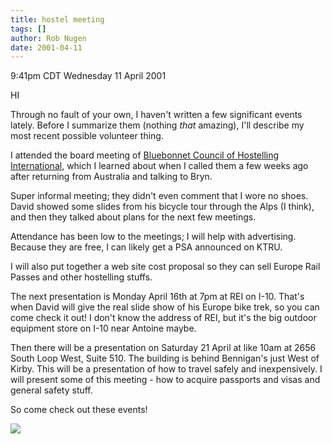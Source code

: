 ```yaml
---
title: hostel meeting
tags: []
author: Rob Nugen
date: 2001-04-11
---
```


<title>My first tentative step into hostelling</title>
<p class=date>9:41pm CDT Wednesday 11 April 2001</p>

<p>HI</p>

<p>Through no fault of your own, I haven't written a few significant
events lately.  Before I summarize them (nothing <em>that</em>
amazing), I'll describe my most recent possible volunteer thing.</p>

<p>I attended the board meeting of <a
href="http://home.flash.net/~bchostel/Budget_Traveling_and_Hostels.htm">Bluebonnet
Council of Hostelling International</a>, which I learned about when I
called them a few weeks ago after returning from Australia and talking
to Bryn.</p>

<p>Super informal meeting; they didn't even comment that I wore no
shoes.  David showed some slides from his bicycle tour through the
Alps (I think), and then they talked about plans for the next few
meetings.</p>

<p>Attendance has been low to the meetings; I will help with
advertising.  Because they are free, I can likely get a PSA announced
on KTRU.</p>

<p>I will also put together a web site cost proposal so they can sell
Europe Rail Passes and other hostelling stuffs.</p>

<p>The next presentation is Monday April 16th at 7pm at REI on I-10.
That's when David will give the real slide show of his Europe bike
trek, so you can come check it out!  I don't know the address of REI,
but it's the big outdoor equipment store on I-10 near Antoine
maybe.</p>

<p>Then there will be a presentation on Saturday 21 April at like 10am
at 2656 South Loop West, Suite 510.  The building is behind Bennigan's
just West of Kirby.  This will be a presentation of how to travel
safely and inexpensively.  I will present some of this meeting - how
to acquire passports and visas and general safety stuff.</p>

<p>So come check out these events!</p>

<p><img src='/images/rob/wL-ROB.gif'/></p>

